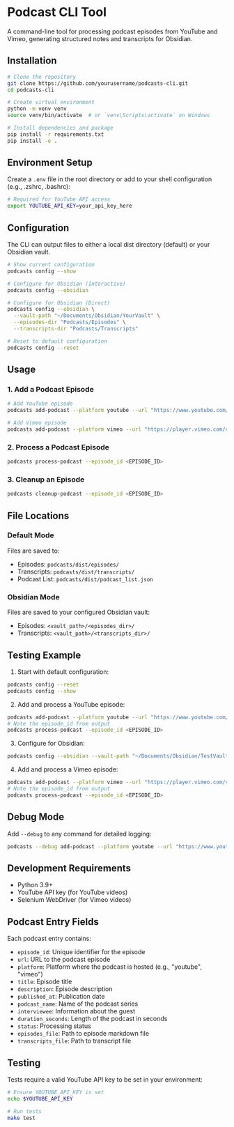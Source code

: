 # Podcast CLI Tool

A command-line tool for processing podcast episodes from YouTube and Vimeo, generating structured notes and transcripts for Obsidian.

## Installation

```bash
# Clone the repository
git clone https://github.com/yourusername/podcasts-cli.git
cd podcasts-cli

# Create virtual environment
python -m venv venv
source venv/bin/activate  # or `venv\Scripts\activate` on Windows

# Install dependencies and package
pip install -r requirements.txt
pip install -e .
```

## Environment Setup

Create a `.env` file in the root directory or add to your shell configuration (e.g., .zshrc, .bashrc):
```bash
# Required for YouTube API access
export YOUTUBE_API_KEY=your_api_key_here
```

## Configuration

The CLI can output files to either a local dist directory (default) or your Obsidian vault.

```bash
# Show current configuration
podcasts config --show

# Configure for Obsidian (Interactive)
podcasts config --obsidian

# Configure for Obsidian (Direct)
podcasts config --obsidian \
  --vault-path "~/Documents/Obsidian/YourVault" \
  --episodes-dir "Podcasts/Episodes" \
  --transcripts-dir "Podcasts/Transcripts"

# Reset to default configuration
podcasts config --reset
```

## Usage

### 1. Add a Podcast Episode

```bash
# Add YouTube episode
podcasts add-podcast --platform youtube --url "https://www.youtube.com/watch?v=SiBFtwbyv44"

# Add Vimeo episode
podcasts add-podcast --platform vimeo --url "https://player.vimeo.com/video/1012842356?h=688d47c586"
```

### 2. Process a Podcast Episode
```bash
podcasts process-podcast --episode_id <EPISODE_ID>
```

### 3. Cleanup an Episode
```bash
podcasts cleanup-podcast --episode_id <EPISODE_ID>
```

## File Locations

### Default Mode
Files are saved to:
- Episodes: `podcasts/dist/episodes/`
- Transcripts: `podcasts/dist/transcripts/`
- Podcast List: `podcasts/dist/podcast_list.json`

### Obsidian Mode
Files are saved to your configured Obsidian vault:
- Episodes: `<vault_path>/<episodes_dir>/`
- Transcripts: `<vault_path>/<transcripts_dir>/`

## Testing Example

1. Start with default configuration:
```bash
podcasts config --reset
podcasts config --show
```

2. Add and process a YouTube episode:
```bash
podcasts add-podcast --platform youtube --url "https://www.youtube.com/watch?v=SiBFtwbyv44"
# Note the episode_id from output
podcasts process-podcast --episode_id <EPISODE_ID>
```

3. Configure for Obsidian:
```bash
podcasts config --obsidian --vault-path "~/Documents/Obsidian/TestVault"
```

4. Add and process a Vimeo episode:
```bash
podcasts add-podcast --platform vimeo --url "https://player.vimeo.com/video/1012842356?h=688d47c586"
# Note the episode_id from output
podcasts process-podcast --episode_id <EPISODE_ID>
```

## Debug Mode

Add `--debug` to any command for detailed logging:
```bash
podcasts --debug add-podcast --platform youtube --url "https://www.youtube.com/watch?v=SiBFtwbyv44"
```

## Development Requirements

- Python 3.9+
- YouTube API key (for YouTube videos)
- Selenium WebDriver (for Vimeo videos)

## Podcast Entry Fields

Each podcast entry contains:

- `episode_id`: Unique identifier for the episode
- `url`: URL to the podcast episode
- `platform`: Platform where the podcast is hosted (e.g., "youtube", "vimeo")
- `title`: Episode title
- `description`: Episode description
- `published_at`: Publication date
- `podcast_name`: Name of the podcast series
- `interviewee`: Information about the guest
- `duration_seconds`: Length of the podcast in seconds
- `status`: Processing status
- `episodes_file`: Path to episode markdown file
- `transcripts_file`: Path to transcript file

## Testing

Tests require a valid YouTube API key to be set in your environment:
```bash
# Ensure YOUTUBE_API_KEY is set
echo $YOUTUBE_API_KEY

# Run tests
make test
```